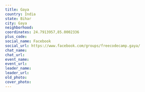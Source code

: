 ```yaml
---
title: Gaya
country: India
state: Bihar
city: Gaya
neighborhood: 
coordinates: 24.7913957,85.0002336
plus_code:
social_name: Facebook
social_url: https://www.facebook.com/groups/freecodecamp.gaya/
chat_name:
chat_url:
event_name:
event_url:
leader_name:
leader_url:
old_photo: 
cover_photo:
---
```

